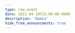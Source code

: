 ```yaml
---
type: raw_event
date: 2021-04-10T15:00:00-0600
description: 'Demos'
hide_from_announcments: true
---
```

